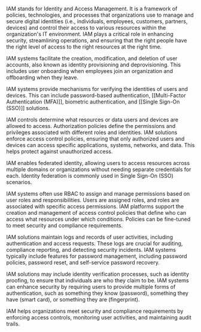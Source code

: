 IAM stands for Identity and Access Management. It is a framework of policies, technologies, and processes that organizations use to manage and secure digital identities (i.e., individuals, employees, customers, partners, devices) and control their access to various resources within the organization's IT environment. IAM plays a critical role in enhancing security, streamlining operations, and ensuring that the right people have the right level of access to the right resources at the right time.

IAM systems facilitate the creation, modification, and deletion of user accounts, also known as identity provisioning and deprovisioning. This includes user onboarding when employees join an organization and offboarding when they leave.

IAM systems provide mechanisms for verifying the identities of users and devices. This can include password-based authentication, [[Multi-Factor Authentication (MFA)]], biometric authentication, and [[Single Sign-On (SSO)]] solutions.

IAM controls determine what resources or data users and devices are allowed to access. Authorization policies define the permissions and privileges associated with different roles and identities. IAM solutions enforce access control policies, ensuring that only authorized users and devices can access specific applications, systems, networks, and data. This helps protect against unauthorized access.

IAM enables federated identity, allowing users to access resources across multiple domains or organizations without needing separate credentials for each. Identity federation is commonly used in Single Sign-On (SSO) scenarios.

IAM systems often use RBAC to assign and manage permissions based on user roles and responsibilities. Users are assigned roles, and roles are associated with specific access permissions. IAM platforms support the creation and management of access control policies that define who can access what resources under which conditions. Policies can be fine-tuned to meet security and compliance requirements.

IAM solutions maintain logs and records of user activities, including authentication and access requests. These logs are crucial for auditing, compliance reporting, and detecting security incidents. IAM systems typically include features for password management, including password policies, password reset, and self-service password recovery.

IAM solutions may include identity verification processes, such as identity proofing, to ensure that individuals are who they claim to be. IAM systems can enhance security by requiring users to provide multiple forms of authentication, such as something they know (password), something they have (smart card), or something they are (fingerprint).

IAM helps organizations meet security and compliance requirements by enforcing access controls, monitoring user activities, and maintaining audit trails.